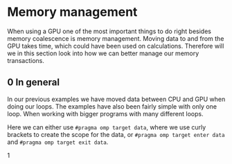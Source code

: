 Memory management
=================
When using a GPU one of the most important things to do right besides memory
coalescence is memory management. Moving data to and from the GPU takes time,
which could have been used on calculations. Therefore will we in this section
look into how we can better manage our memory transactions.

0 In general
------------
In our previous examples we have moved data between CPU and GPU when doing our
loops. The examples have also been fairly simple with only one loop. When working
with bigger programs with many different loops.

Here we can either use `#pragma omp target data`, where we use curly brackets to
create the scope for the data, or `#pragma omp target enter data` and
`#pragma omp target exit data`.

1 
